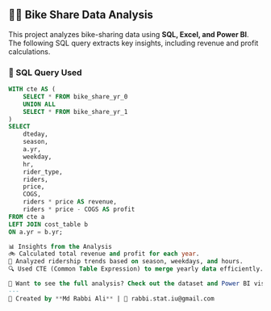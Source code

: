 ## 🚴‍♂️ Bike Share Data Analysis  

This project analyzes bike-sharing data using **SQL, Excel, and Power BI**. The following SQL query extracts key insights, including revenue and profit calculations.

### **📌 SQL Query Used**
```sql
WITH cte AS (
    SELECT * FROM bike_share_yr_0
    UNION ALL
    SELECT * FROM bike_share_yr_1
)
SELECT 
    dteday,
    season,
    a.yr,
    weekday,
    hr,
    rider_type,
    riders,
    price,
    COGS,
    riders * price AS revenue,
    riders * price - COGS AS profit
FROM cte a 
LEFT JOIN cost_table b 
ON a.yr = b.yr;

📊 Insights from the Analysis
🚲 Calculated total revenue and profit for each year.
📅 Analyzed ridership trends based on season, weekdays, and hours.
🔍 Used CTE (Common Table Expression) to merge yearly data efficiently.

📌 Want to see the full analysis? Check out the dataset and Power BI visualization! 🚀
---
🚀 Created by **Md Rabbi Ali** | 📧 rabbi.stat.iu@gmail.com
